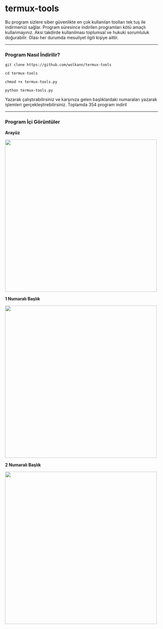 # termux-tools
Bu program sizlere siber güvenlikte en çok kullanılan toolları tek tuş ile indirmenizi sağlar. Program süresince indirilen programları kötü amaçlı kullanmayınız. Aksi takdirde kullanılması toplumsal ve hukuki sorumluluk doğurabilir. Olası her durumda mesuliyet ilgili kişiye aittir.

---

### Program Nasıl İndirilir?

`git clone https://github.com/wolkann/termux-tools`

`cd termux-tools`

`chmod +x termux-tools.py`

`python termux-tools.py`

Yazarak çalıştırabilirsiniz ve karşınıza gelen başlıklardaki numaraları yazarak işlemleri gerçekleştirebilirsiniz. Toplamda 354 program indiril

---

### Program İçi Görüntüler

**Arayüz**

<img src="https://github.com/wolkann/termux-tools/blob/main/aray%C3%BCz.jpg" width="500" height="500">


**1 Numaralı Başlık**

<img src="https://github.com/wolkann/termux-tools/blob/main/1.jpeg" width="500" height="500">


**2 Numaralı Başlık**

<img src="https://github.com/wolkann/termux-tools/blob/main/2.jpeg" width="500" height="500">
